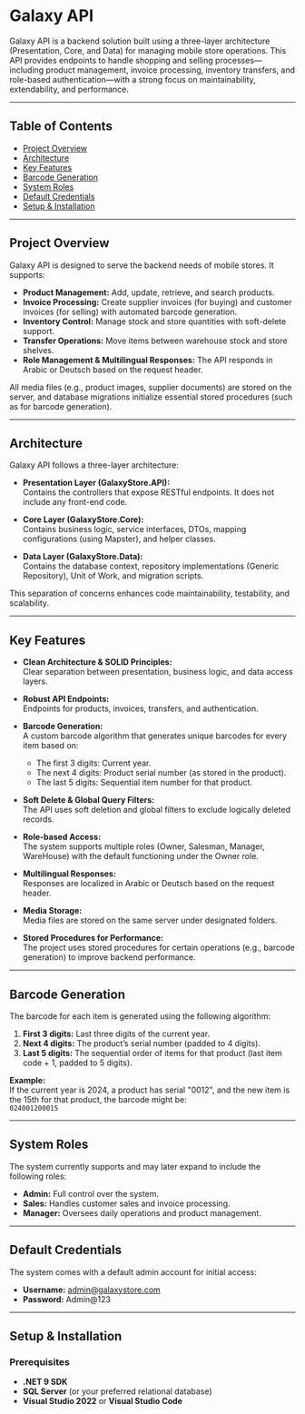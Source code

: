# Galaxy API

Galaxy API is a backend solution built using a three-layer architecture (Presentation, Core, and Data) for managing mobile store operations. This API provides endpoints to handle shopping and selling processes—including product management, invoice processing, inventory transfers, and role-based authentication—with a strong focus on maintainability, extendability, and performance.

---

## Table of Contents

- [Project Overview](#project-overview)
- [Architecture](#architecture)
- [Key Features](#key-features)
- [Barcode Generation](#barcode-generation)
- [System Roles](#system-roles)
- [Default Credentials](#default-credentials)
- [Setup & Installation](#setup--installation)

---

## Project Overview

Galaxy API is designed to serve the backend needs of mobile stores. It supports:
- **Product Management:** Add, update, retrieve, and search products.
- **Invoice Processing:** Create supplier invoices (for buying) and customer invoices (for selling) with automated barcode generation.
- **Inventory Control:** Manage stock and store quantities with soft-delete support.
- **Transfer Operations:** Move items between warehouse stock and store shelves.
- **Role Management & Multilingual Responses:** The API responds in Arabic or Deutsch based on the request header.

All media files (e.g., product images, supplier documents) are stored on the server, and database migrations initialize essential stored procedures (such as for barcode generation).

---

## Architecture

Galaxy API follows a three-layer architecture:

- **Presentation Layer (GalaxyStore.API):**  
  Contains the controllers that expose RESTful endpoints. It does not include any front-end code.
  
- **Core Layer (GalaxyStore.Core):**  
  Contains business logic, service interfaces, DTOs, mapping configurations (using Mapster), and helper classes.
  
- **Data Layer (GalaxyStore.Data):**  
  Contains the database context, repository implementations (Generic Repository), Unit of Work, and migration scripts.

This separation of concerns enhances code maintainability, testability, and scalability.

---

## Key Features

- **Clean Architecture & SOLID Principles:**  
  Clear separation between presentation, business logic, and data access layers.
  
- **Robust API Endpoints:**  
  Endpoints for products, invoices, transfers, and authentication.
  
- **Barcode Generation:**  
  A custom barcode algorithm that generates unique barcodes for every item based on:
  - The first 3 digits: Current year.
  - The next 4 digits: Product serial number (as stored in the product).
  - The last 5 digits: Sequential item number for that product.
  
- **Soft Delete & Global Query Filters:**  
  The API uses soft deletion and global filters to exclude logically deleted records.
  
- **Role-based Access:**  
  The system supports multiple roles (Owner, Salesman, Manager, WareHouse) with the default functioning under the Owner role.
  
- **Multilingual Responses:**  
  Responses are localized in Arabic or Deutsch based on the request header.
  
- **Media Storage:**  
  Media files are stored on the same server under designated folders.
  
- **Stored Procedures for Performance:**  
  The project uses stored procedures for certain operations (e.g., barcode generation) to improve backend performance.

---

## Barcode Generation

The barcode for each item is generated using the following algorithm:
1. **First 3 digits:** Last three digits of the current year.
2. **Next 4 digits:** The product’s serial number (padded to 4 digits).
3. **Last 5 digits:** The sequential order of items for that product (last item code + 1, padded to 5 digits).

**Example:**  
If the current year is 2024, a product has serial "0012", and the new item is the 15th for that product, the barcode might be:  
`024001200015`

---

## System Roles

The system currently supports and may later expand to include the following roles:
- **Admin:** Full control over the system.
- **Sales:** Handles customer sales and invoice processing.
- **Manager:** Oversees daily operations and product management.


---

## Default Credentials

The system comes with a default admin account for initial access:
- **Username:** admin@galaxystore.com
- **Password:** Admin@123

---

## Setup & Installation

### Prerequisites
- **.NET 9 SDK**
- **SQL Server** (or your preferred relational database)
- **Visual Studio 2022** or **Visual Studio Code**

